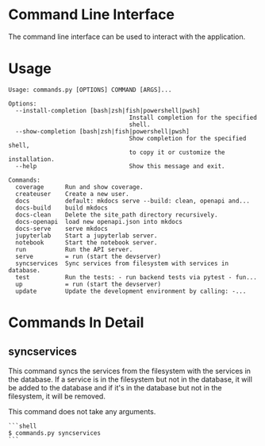 # Command Line Interface

The command line interface can be used to interact with the application.

# Usage

```shell
Usage: commands.py [OPTIONS] COMMAND [ARGS]...

Options:
  --install-completion [bash|zsh|fish|powershell|pwsh]
                                  Install completion for the specified
                                  shell.
  --show-completion [bash|zsh|fish|powershell|pwsh]
                                  Show completion for the specified shell,
                                  to copy it or customize the installation.
  --help                          Show this message and exit.

Commands:
  coverage      Run and show coverage.
  createuser    Create a new user.
  docs          default: mkdocs serve --build: clean, openapi and...
  docs-build    build mkdocs
  docs-clean    Delete the site_path directory recursively.
  docs-openapi  load new openapi.json into mkdocs
  docs-serve    serve mkdocs
  jupyterlab    Start a jupyterlab server.
  notebook      Start the notebook server.
  run           Run the API server.
  serve         = run (start the devserver)
  syncservices  Sync services from filesystem with services in database.
  test          Run the tests: - run backend tests via pytest - fun...
  up            = run (start the devserver)
  update        Update the development environment by calling: -...
```

# Commands In Detail

## syncservices

This command syncs the services from the filesystem with the services in the
database. If a service is in the filesystem but not in the database, it will be
added to the database and if it's in the database but not in the filesystem, it
will be removed.

This command does not take any arguments.

    ```shell
    $ commands.py syncservices
    ```
